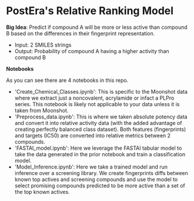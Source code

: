 # PostEra's Relative Ranking Model
**Big Idea**: Predict if compound A will be more or less active than compound B based on the differences in their fingerprint representation.
- Input: 2 SMILES strings
- Output: Probability of compound A having a higher activity than compound B

**Notebooks**

As you can see there are 4 notebooks in this repo.
- 'Create_Chemical_Classes.ipynb': This is specific to the Moonshot data where we extract just a noncovalent, acrylamide or infact a PLPro series. This notebook is likely not applicable to your data unless it is taken from Moonshot.
- 'Preprocess_data.ipynb': This is where we taken absolute potency data and convert it into relative activity data (with the added advantage of creating perfectly balanced class dataset). Both features (fingerprints) and targets (IC50) are converted into relative metrics between 2 compounds.
- 'FASTAI_model.ipynb': Here we leverage the FASTAI tabular model to take the data generated in the prior notebook and train a classification model.
- 'Model_Inference.ipynb': Here we take a trained model and run inference over a screening library. We create fingerprints diffs between known top actives and screening compounds and use the model to select promising compounds predicted to be more active than a set of the top known actives.

